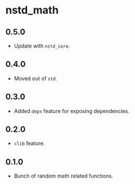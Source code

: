 # nstd_math
## 0.5.0
- Update with `nstd_core`.
## 0.4.0
- Moved out of `std`.
## 0.3.0
- Added `deps` feature for exposing dependencies.
## 0.2.0
- `clib` feature.
## 0.1.0
- Bunch of random math related functions.
